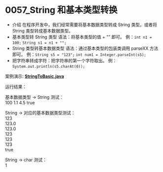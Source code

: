 # 0057_String 和基本类型转换

- 介绍
  在程序开发中，我们经常需要将基本数据类型转成 String 类型。或者将 String 类型转成基本数据类型。
- 基本类型转 String 类型
  语法：将基本类型的值 + "” 即可。
  例：`int n1 = 100;`
  `String s1 = n1 + "";`
- String 类型转基本数据类型
  语法：通过基本类型的包装类调用 parseXX 方法即可。
  例：`String s5 = "123";`
        `int num1 = Integer.parseInt(s5);`
- 把字符串转成字符：把字符串的第一个字符取出。
  例：`System.out.println(s5.charAt(0));`

案例演示: **[StringToBasic.java](https://github.com/ZZHow1024/Notes_on_the_Course_of_Han_Shunping_Gradually_Learning_Java/blob/main/Chapter03_%E5%8F%98%E9%87%8F/0057_String%E5%92%8C%E5%9F%BA%E6%9C%AC%E7%B1%BB%E5%9E%8B%E8%BD%AC%E6%8D%A2/StringToBasic.java)**

运行结果：

基本数据类型 -> String 测试：  
100 1.1 4.5 true

String -> 对应的基本数据类型测试：  
123  
123.0  
123.0  
123  
123  
123  
true

String -> char 测试：  
1

